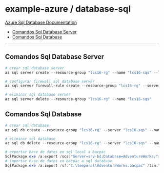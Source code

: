 # example-azure / database-sql

[Azure Sql Database Documentation](https://learn.microsoft.com/en-us/azure/azure-sql/database)

- [Comandos Sql Database Server](#comandos-sql-database-server)
- [Comandos Sql Database](#comandos-sql-database)

---

## Comandos Sql Database Server

```powershell
# crear sql database server
az sql server create --resource-group "lcs16-rg" --name "lcs16-sqs" --location "eastus" --admin-user "lcs16-sqs-user" --admin-password "6C2n0o7cNMYvcD0ZxJzvr1qiH"

# configurar firewall sql database server
az sql server firewall-rule create --resource-group "lcs16-rg" --server "lcs16-sqs" --name "AllIpAddress" --start-ip-address 0.0.0.0 --end-ip-address 255.255.255.255
```

```powershell
# eliminar sql database server
az sql server delete --resource-group "lcs16-rg" --name "lcs16-sqs"
```

## Comandos Sql Database

```powershell
# crear sql database
az sql db create --resource-group "lcs16-rg" --server "lcs16-sqs" --name "lcs16-sq" --edition GeneralPurpose --family Gen5 --capacity 1 --compute-model Serverless --max-size 8GB --auto-pause-delay 60
```

```powershell
# eliminar sql database
az sql db delete --resource-group "lcs16-rg" --server "lcs16-sqs" --name "lcs16-sq"
```

```powershell
# exportar base de datos en sql local a bacpac
SqlPackage.exe /a:export /scs:"Server=srv-bd;Database=AdventureWorks;Trusted_Connection=True;Encrypt=False;" /tf:"C:\temporal\AdventureWorks.bacpac"
# importar base de datos en bacpac a sql database
SqlPackage.exe /a:import /sf:"C:\temporal\AdventureWorks.bacpac" /tsn:"lcs16-sqs.database.windows.net" /tdn:"AdventureWorks" /tu:"lcs16-sqs-user" /tp:"6C2n0o7cNMYvcD0ZxJzvr1qiH"
```
